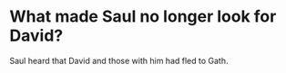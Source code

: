 # What made Saul no longer look for David?

Saul heard that David and those with him had fled to Gath.
